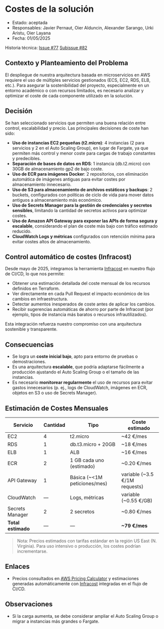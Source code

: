 # Costes de la solución

* Estado: aceptada  
* Responsables: Javier Pernaut, Oier Alduncin, Alexander Sarango, Urki Aristu, Oier Layana  
* Fecha: 01/05/2025  

Historia técnica: [Issue #77](https://github.com/oielay/GTIO_Votacion/issues/77) [Subissue #82](https://github.com/oielay/GTIO_Votacion/issues/82)  

## Contexto y Planteamiento del Problema

El despliegue de nuestra arquitectura basada en microservicios en AWS requiere el uso de múltiples servicios gestionados (ECS, EC2, RDS, ELB, etc.). Para asegurar la sostenibilidad del proyecto, especialmente en un entorno académico o con recursos limitados, es necesario analizar y optimizar el coste de cada componente utilizado en la solución.

## Decisión

Se han seleccionado servicios que permiten una buena relación entre control, escalabilidad y precio. Las principales decisiones de coste han sido:

- **Uso de instancias EC2 pequeñas (t2.micro)**: 4 instancias (2 para servicios y 2 en el Auto Scaling Group), en lugar de Fargate, ya que permiten más control y menor coste para cargas de trabajo constantes y predecibles.
- **Separación de bases de datos en RDS**: 1 instancia (db.t2.micro) con 30GB de almacenamiento gp2 de bajo coste.
- **Uso de ECR para imágenes Docker**: 2 repositorios, con eliminación automática de imágenes antiguas para evitar costes por almacenamiento innecesario.
- **Uso de S3 para almacenamiento de archivos estáticos y backups**: 2 buckets, configurados con políticas de ciclo de vida para mover datos antiguos a almacenamiento más económico.
- **Uso de Secrets Manager para la gestión de credenciales y secretos sensibles**, limitando la cantidad de secretos activos para optimizar costes.
- **Uso de Amazon API Gateway para exponer las APIs de forma segura y escalable**, considerando el plan de coste más bajo con tráfico estimado reducido.
- **CloudWatch Logs y métricas** configurados con retención mínima para evitar costes altos de almacenamiento.

## Control automático de costes (Infracost)

Desde mayo de 2025, integramos la herramienta [Infracost](https://www.infracost.io/) en nuestro flujo de CI/CD, lo que nos permite:

- Obtener una estimación detallada del coste mensual de los recursos definidos en Terraform.
- Ver directamente en cada Pull Request el impacto económico de los cambios en infraestructura.
- Detectar aumentos inesperados de coste antes de aplicar los cambios.
- Recibir sugerencias automáticas de ahorro por parte de Infracost (por ejemplo, tipos de instancia más baratos o recursos infrautilizados).

Esta integración refuerza nuestro compromiso con una arquitectura sostenible y transparente.

## Consecuencias

- Se logra un **coste inicial bajo**, apto para entorno de pruebas o demostraciones.
- Es una arquitectura **escalable**, que podría adaptarse fácilmente a producción ajustando el Auto Scaling Group o el tamaño de las instancias.
- Es necesario **monitorear regularmente** el uso de recursos para evitar gastos innecesarios (p. ej., logs de CloudWatch, imágenes en ECR, objetos en S3 o uso de Secrets Manager).

## Estimación de Costes Mensuales

| Servicio           | Cantidad | Tipo                          | Coste estimado |
| ------------------ | -------- | ----------------------------- | -------------- |
| EC2                | 4        | t2.micro                      | \~42 €/mes     |
| RDS                | 1        | db.t3.micro + 20GB            | \~18 €/mes     |
| ELB                | 1        | ALB                           | \~16 €/mes     |
| ECR                | 2        | 1 GB cada uno (estimado)      | \~0.20 €/mes   |
| API Gateway        | 1        | Básica (\~<1M peticiones/mes) | variable (\~3.5 €/1M requests) |
| CloudWatch         | —        | Logs, métricas                | variable (\~0.55 €/GB) |
| Secrets Manager    | 2        | 2 secretos                    | \~0.80 €/mes   |
| **Total estimado** | —        | —                             | **\~79 €/mes** |



> Nota: Precios estimados con tarifas estándar en la región US East (N. Virginia). Para uso intensivo o producción, los costes podrían incrementarse.

## Enlaces

* Precios consultados en [AWS Pricing Calculator](https://calculator.aws/) y estimaciones generadas automáticamente con [Infracost](https://www.infracost.io/) integradas en el flujo de CI/CD.

## Observaciones

- Si la carga aumenta, se debe considerar ampliar el Auto Scaling Group o migrar a instancias más grandes o Fargate.
